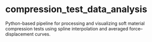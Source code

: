 # compression_test_data_analysis
Python-based pipeline for processing and visualizing soft material compression tests using spline interpolation and averaged force–displacement curves.
